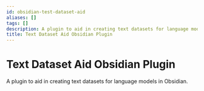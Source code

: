 ```yaml
---
id: obsidian-test-dataset-aid
aliases: []
tags: []
description: A plugin to aid in creating text datasets for language models in Obsidian.
title: Text Dataset Aid Obsidian Plugin
---
```


# Text Dataset Aid Obsidian Plugin

A plugin to aid in creating text datasets for language models in Obsidian.



